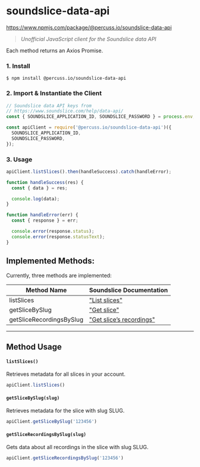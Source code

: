 # soundslice-data-api

https://www.npmjs.com/package/@percuss.io/soundslice-data-api

> _Unofficial JavaScript client for the Soundslice data API_

Each method returns an Axios Promise.

### 1. Install

```shell
$ npm install @percuss.io/soundslice-data-api
```

### 2. Import & Instantiate the Client

```javascript
// Soundslice data API keys from
// https://www.soundslice.com/help/data-api/
const { SOUNDSLICE_APPLICATION_ID, SOUNDSLICE_PASSWORD } = process.env;

const apiClient = require('@percuss.io/soundslice-data-api')({
  SOUNDSLICE_APPLICATION_ID,
  SOUNDSLICE_PASSWORD,
});
```

### 3. Usage

```javascript
apiClient.listSlices().then(handleSuccess).catch(handleError);

function handleSuccess(res) {
  const { data } = res;

  console.log(data);
}

function handleError(err) {
  const { response } = err;

  console.error(response.status);
  console.error(response.statusText);
}
```

## Implemented Methods:

Currently, three methods are implemented:

| Method Name    | Soundslice Documentation |
|----------------|--------------------------|
| listSlices     | ["List slices"](https://www.soundslice.com/help/data-api/#listslices) |
| getSliceBySlug | ["Get slice"](https://www.soundslice.com/help/data-api/#getslice) |
| getSliceRecordingsBySlug | ["Get slice’s recordings"](https://www.soundslice.com/help/data-api/#getrecordings) |

---

## Method Usage

#### `listSlices()`

Retrieves metadata for all slices in your account.

```javascript
apiClient.listSlices()
```

#### `getSliceBySlug(slug)`

Retrieves metadata for the slice with slug SLUG.

```javascript
apiClient.getSliceBySlug('123456')
```

#### `getSliceRecordingsBySlug(slug)`

Gets data about all recordings in the slice with slug SLUG.

```javascript
apiClient.getSliceRecordingsBySlug('123456')
```
